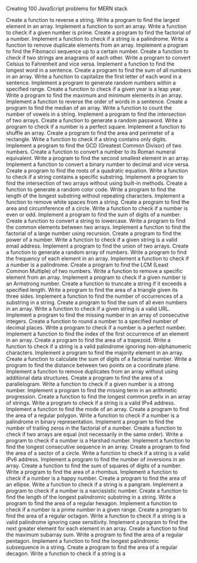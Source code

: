 
Creating 100 JavaScript problems for MERN stack 

Create a function to reverse a string.
Write a program to find the largest element in an array.
Implement a function to sort an array.
Write a function to check if a given number is prime.
Create a program to find the factorial of a number.
Implement a function to check if a string is a palindrome.
Write a function to remove duplicate elements from an array.
Implement a program to find the Fibonacci sequence up to a certain number.
Create a function to check if two strings are anagrams of each other.
Write a program to convert Celsius to Fahrenheit and vice versa.
Implement a function to find the longest word in a sentence.
Create a program to find the sum of all numbers in an array.
Write a function to capitalize the first letter of each word in a sentence.
Implement a program to generate random numbers within a specified range.
Create a function to check if a given year is a leap year.
Write a program to find the maximum and minimum elements in an array.
Implement a function to reverse the order of words in a sentence.
Create a program to find the median of an array.
Write a function to count the number of vowels in a string.
Implement a program to find the intersection of two arrays.
Create a function to generate a random password.
Write a program to check if a number is a perfect square.
Implement a function to shuffle an array.
Create a program to find the area and perimeter of a rectangle.
Write a function to check if a string contains only digits.
Implement a program to find the GCD (Greatest Common Divisor) of two numbers.
Create a function to convert a number to its Roman numeral equivalent.
Write a program to find the second smallest element in an array.
Implement a function to convert a binary number to decimal and vice versa.
Create a program to find the roots of a quadratic equation.
Write a function to check if a string contains a specific substring.
Implement a program to find the intersection of two arrays without using built-in methods.
Create a function to generate a random color code.
Write a program to find the length of the longest substring without repeating characters.
Implement a function to remove white spaces from a string.
Create a program to find the area and circumference of a circle.
Write a function to check if a number is even or odd.
Implement a program to find the sum of digits of a number.
Create a function to convert a string to lowercase.
Write a program to find the common elements between two arrays.
Implement a function to find the factorial of a large number using recursion.
Create a program to find the power of a number.
Write a function to check if a given string is a valid email address.
Implement a program to find the union of two arrays.
Create a function to generate a random array of numbers.
Write a program to find the frequency of each element in an array.
Implement a function to check if a number is a palindrome.
Create a program to find the LCM (Least Common Multiple) of two numbers.
Write a function to remove a specific element from an array.
Implement a program to check if a given number is an Armstrong number.
Create a function to truncate a string if it exceeds a specified length.
Write a program to find the area of a triangle given its three sides.
Implement a function to find the number of occurrences of a substring in a string.
Create a program to find the sum of all even numbers in an array.
Write a function to check if a given string is a valid URL.
Implement a program to find the missing number in an array of consecutive integers.
Create a function to round a number to a specified number of decimal places.
Write a program to check if a number is a perfect number.
Implement a function to find the index of the first occurrence of an element in an array.
Create a program to find the area of a trapezoid.
Write a function to check if a string is a valid palindrome ignoring non-alphanumeric characters.
Implement a program to find the majority element in an array.
Create a function to calculate the sum of digits of a factorial number.
Write a program to find the distance between two points on a coordinate plane.
Implement a function to remove duplicates from an array without using additional data structures.
Create a program to find the area of a parallelogram.
Write a function to check if a given number is a strong number.
Implement a program to find the missing term in an arithmetic progression.
Create a function to find the longest common prefix in an array of strings.
Write a program to check if a string is a valid IPv4 address.
Implement a function to find the mode of an array.
Create a program to find the area of a regular polygon.
Write a function to check if a number is a palindrome in binary representation.
Implement a program to find the number of trailing zeros in the factorial of a number.
Create a function to check if two arrays are equal (not necessarily in the same order).
Write a program to check if a number is a Harshad number.
Implement a function to find the longest consecutive sequence in an array.
Create a program to find the area of a sector of a circle.
Write a function to check if a string is a valid IPv6 address.
Implement a program to find the number of inversions in an array.
Create a function to find the sum of squares of digits of a number.
Write a program to find the area of a rhombus.
Implement a function to check if a number is a happy number.
Create a program to find the area of an ellipse.
Write a function to check if a string is a pangram.
Implement a program to check if a number is a narcissistic number.
Create a function to find the length of the longest palindromic substring in a string.
Write a program to find the area of a regular hexagon.
Implement a function to check if a number is a prime number in a given range.
Create a program to find the area of a regular octagon.
Write a function to check if a string is a valid palindrome ignoring case sensitivity.
Implement a program to find the next greater element for each element in an array.
Create a function to find the maximum subarray sum.
Write a program to find the area of a regular pentagon.
Implement a function to find the longest palindromic subsequence in a string.
Create a program to find the area of a regular decagon.
Write a function to check if a string is a